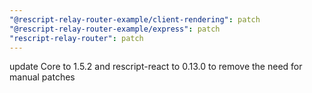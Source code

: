 ```yaml
---
"@rescript-relay-router-example/client-rendering": patch
"@rescript-relay-router-example/express": patch
"rescript-relay-router": patch
---
```


update Core to 1.5.2 and rescript-react to 0.13.0 to remove the need for manual patches
